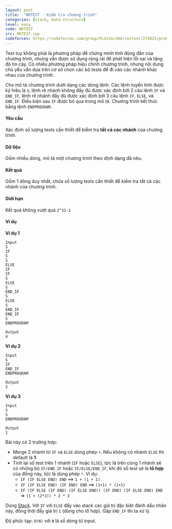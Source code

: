 ```yaml
---
layout: post
title:  "NKTEST - Kiểm tra chương trình"
categories: [stack, data-structure]
level: easy
code: NKTEST
src: NKTEST.cpp
codeforces: https://codeforces.com/group/FLVn1Sc504/contest/274825/problem/V
---
```


Test tuy không phải là phương pháp để chứng minh tính đúng đắn của chương trình, nhưng vẫn được sử dụng rộng rãi để phát hiện lỗi sai và tăng độ tin cậy. Có nhiều phương pháp hiệu chỉnh chương trình, nhưng nội dung chủ yếu vẫn dựa trên cơ sở chọn các bộ tests để đi vào các nhánh khác nhau của chương trình.

Cho mô tả chương trình dưới dạng các dòng lệnh. Các lệnh tuyến tính được ký hiệu là `S`, lệnh rẽ nhánh không đầy đủ được xác định bởi 2 câu lệnh `IF` và `END_IF`, lệnh rẽ nhánh đầy đủ được xác định bởi 3 câu lệnh `IF`, `ELSE`, và `END_IF`. Điều kiện sau `IF` được bỏ qua trong mô tả. Chương trình kết thúc bằng lệnh `ENDPROGRAM`.

#### Yêu cầu

Xác định số lượng tests cần thiết để kiểm tra **tất cả các nhánh** của chương trình.

#### Dữ liệu

Gồm nhiều dòng, mô tả một chương trình theo định dạng đã nêu.

#### Kết quả

Gồm 1 dòng duy nhất, chứa số lượng tests cần thiết để kiểm tra tất cả các nhánh của chương trình.

#### Giới hạn

Kết quả không vượt quá `2^31-1`

#### Ví dụ

**Ví dụ 1**

```
Input
S
IF
S
S
ELSE
IF
IF
S
ELSE
S
END_IF
S
ELSE
S
END_IF
END_IF
S
ENDPROGRAM

Output
4
```

**Ví dụ 2**

```
Input
S
IF
END_IF
ENDPROGRAM

Output
2
```

**Ví dụ 3**

```
Input
S
S
ENDPROGRAM

Output
1
```

<!--more-->

Bài này có 2 trường hợp:
+ Merge 2 nhánh từ `IF` và `ELSE` dùng phép `+`. Nếu không có nhánh `ELSE` thì default là **1**.
+ Tính lại số test trên 1 nhánh (`IF` hoặc `ELSE`), tức là trên cùng 1 nhánh sẽ có những bộ `IF/END_IF` hoặc `IF/ELSE/END_IF`, khi đó số test sẽ là **tổ hợp** của đống này, tức là dùng phép `*`. Ví dụ:
	+ `IF (IF ELSE END) END` ==> `1 + (1 + 1)`
	+ `IF (IF ELSE END) (IF END) END` ==> `(1+1) * (1+1)`
	+ `IF (IF ELSE (IF END) (IF ELSE END)) (IF END) (IF ELSE END) END` => `(1 + (2*2)) * 2 * 2`

Dùng [Stack](https://vnspoj.github.io/category/stack). Với `IF` với `ELSE` đẩy vào stack các giá trị đặc biệt đánh dấu nhãn này, đồng thời đẩy giá trị `1` (dùng cho tổ hợp). Gặp `END_IF` thì ta xử lý.

Độ phức tạp: `O(N)` với `N` là số dòng từ input.
